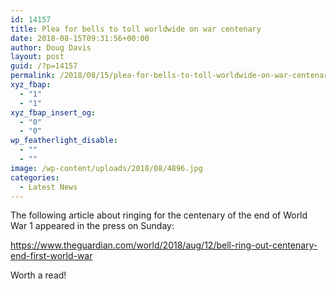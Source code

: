 ```yaml
---
id: 14157
title: Plea for bells to toll worldwide on war centenary
date: 2018-08-15T09:31:56+00:00
author: Doug Davis
layout: post
guid: /?p=14157
permalink: /2018/08/15/plea-for-bells-to-toll-worldwide-on-war-centenary/
xyz_fbap:
  - "1"
  - "1"
xyz_fbap_insert_og:
  - "0"
  - "0"
wp_featherlight_disable:
  - ""
  - ""
image: /wp-content/uploads/2018/08/4896.jpg
categories:
  - Latest News
---
```

The following article about ringing for the centenary of the end of World War 1 appeared in the press on Sunday:

<a href="https://www.theguardian.com/world/2018/aug/12/bell-ring-out-centenary-end-first-world-war" target="_blank" rel="noopener">https://www.theguardian.com/world/2018/aug/12/bell-ring-out-centenary-end-first-world-war</a>

Worth a read!
